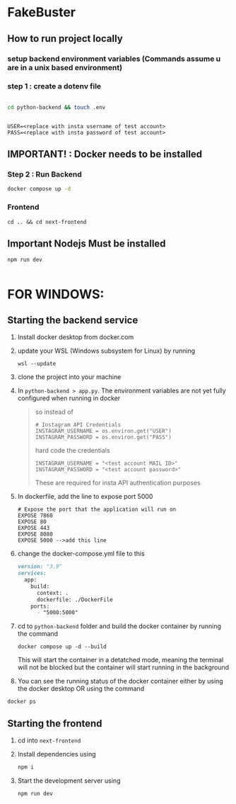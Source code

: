 # FakeBuster

## How to run project locally

### setup backend environment variables (Commands assume u are in a unix based environment)

### step 1 : create a dotenv file

```bash

cd python-backend && touch .env

```

```.env

USER=<replace with insta username of test account>
PASS=<replace with insta password of test account>

```

## IMPORTANT! : Docker needs to be installed

### Step 2 : Run Backend

```bash
docker compose up -d
```

### Frontend

```
cd .. && cd next-frontend
```

## Important Nodejs Must be installed

```
npm run dev


```



# FOR WINDOWS:

## Starting the backend service

1. Install docker desktop from docker.com

2. update your WSL (Windows subsystem for Linux) by running
   ```
   wsl --update
   ```

3. clone the project into your machine

4. In `python-backend > app.py`. The environment variables are not yet fully configured when running in docker

   > so instead of
   > ```
   > # Instagram API Credentials
   > INSTAGRAM_USERNAME = os.environ.get("USER")
   > INSTAGRAM_PASSWORD = os.environ.get("PASS")
   > ```
   > hard code the credentials
   > ```
   > INSTAGRAM_USERNAME = "<test account MAIL ID>"
   > INSTAGRAM_PASSWORD = "<test account password>"
   > ```
   > These are required for insta API authentication purposes
   
5. In dockerfile, add the line to expose port 5000
   ```
   # Expose the port that the application will run on
   EXPOSE 7860
   EXPOSE 80
   EXPOSE 443
   EXPOSE 8080
   EXPOSE 5000 -->add this line
   ```

6. change the docker-compose.yml file to this

   ```md
   version: "3.9"
   services:
     app:
       build:
         context: .
         dockerfile: ./DockerFile
       ports:
         - "5000:5000"
   ```
   
   
8. cd to `python-backend` folder and build the docker container by running the command
   ```
   docker compose up -d --build
   ```
   This will start the container in a detatched mode, meaning the terminal will not be blocked but the container will start running in the background

9. You can see the running status of the docker container either by using the docker desktop OR using the command
  ```
  docker ps
  ```


## Starting the frontend

1. cd into `next-frontend`

2. Install dependencies using
    ```js
    npm i
    ```
3. Start the development server using
   ```
   npm run dev
   ```
